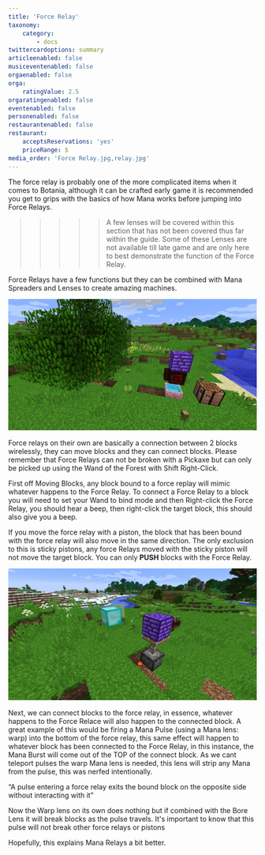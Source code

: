 ```yaml
---
title: 'Force Relay'
taxonomy:
    category:
        - docs
twittercardoptions: summary
articleenabled: false
musiceventenabled: false
orgaenabled: false
orga:
    ratingValue: 2.5
orgaratingenabled: false
eventenabled: false
personenabled: false
restaurantenabled: false
restaurant:
    acceptsReservations: 'yes'
    priceRange: $
media_order: 'Force Relay.jpg,relay.jpg'
---
```


The force relay is probably one of the more complicated items when it comes to Botania, although it can be crafted early game it is recommended you get to grips with the basics of how Mana works before jumping into Force Relays.

>>>>> A few lenses will be covered within this section that has not been covered thus far within the guide. Some of these Lenses are not available till late game and are only here to best demonstrate the function of the Force Relay.

Force Relays have a few functions but they can be combined with Mana Spreaders and Lenses to create amazing machines.

![](Force%20Relay.jpg)

Force relays on their own are basically a connection between 2 blocks wirelessly, they can move blocks and they can connect blocks. Please remember that Force Relays can not be broken with a Pickaxe but can only be picked up using the Wand of the Forest with Shift Right-Click.

First off Moving Blocks, any block bound to a force replay will mimic whatever happens to the Force Relay. To connect a Force Relay to a block you will need to set your Wand to bind mode and then Right-click the Force Relay, you should hear a beep, then right-click the target block, this should also give you a beep.

If you move the force relay with a piston, the block that has been bound with the force relay will also move in the same direction. The only exclusion to this is sticky pistons, any force Relays moved with the sticky piston will not move the target block. You can only **PUSH** blocks with the Force Relay.

![](relay.jpg)

Next, we can connect blocks to the force relay, in essence, whatever happens to the Force Relace will also happen to the connected block. A great example of this would be firing a Mana Pulse (using a Mana lens: warp) into the bottom of the force relay, this same effect will happen to whatever block has been connected to the Force Relay, in this instance, the Mana Burst will come out of the TOP of the connect block. As we cant teleport pulses the warp Mana lens is needed, this lens will strip any Mana from the pulse, this was nerfed intentionally.

“A pulse entering a force relay exits the bound block on the opposite side without interacting with it”

Now the Warp lens on its own does nothing but if combined with the Bore Lens it will break blocks as the pulse travels. It's important to know that this pulse will not break other force relays or pistons 

Hopefully, this explains Mana Relays a bit better.
